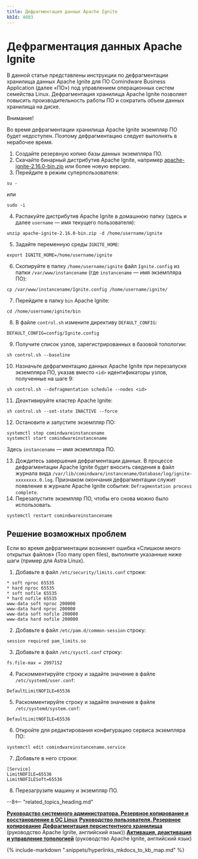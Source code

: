 ```yaml
---
title: Дефрагментация данных Apache Ignite
kbId: 4603
---
```


# Дефрагментация данных Apache Ignite

В данной статье представлены инструкции по дефрагментации хранилища данных Apache Ignite для ПО Comindware Business Application (далее «ПО») под управлением операционных систем семейства Linux. Дефрагментация хранилища Apache Ignite позволяет повысить производительность работы ПО и сократить объем данных хранилища на диске.

Внимание!

Во время дефрагментации хранилища Apache Ignite экземпляр ПО будет недоступен. Поэтому дефрагментацию следует выполнять в нерабочее время.

1. Создайте резервную копию базы данных экземпляра ПО.
2. Скачайте бинарный дистрибутив Apache Ignite, например [apache-ignite-2.16.0-bin.zip](https://downloads.apache.org/ignite/2.16.0/apache-ignite-2.16.0-bin.zip) или более новую версию.
3. Перейдите в режим суперпользователя:

```
su -
```

или

```
sudo -i
```

4. Распакуйте дистрибутив Apache Ignite в домашнюю папку (здесь и далее `username` — имя текущего пользователя):

```
unzip apache-ignite-2.16.0-bin.zip -d /home/username/ignite
```

5. Задайте переменную среды `IGNITE_HOME`:

```
export IGNITE_HOME=/home/username/ignite
```

6. Скопируйте в папку `/home/username/ignite` файл `Ignite.config` из папки `/var/www/instancename` (где `instancename` — имя экземпляра ПО):

```
cp /var/www/instancename/Ignite.config /home/username/ignite/
```

7. Перейдите в папку `bin` Apache Ignite:

```
cd /home/username/ignite/bin
```

8. В файле `control.sh` измените директиву `DEFAULT_CONFIG`:

```
DEFAULT_CONFIG=config/Ignite.config
```

9. Получите список узлов, зарегистрированных в базовой топологии:

```
sh control.sh --baseline
```

10. Назначьте дефрагментацию данных Apache Ignite при перезапуске экземпляра ПО, указав вместо `<id>` идентификаторы узлов, полученные на шаге 9:

```
sh control.sh --defragmentation schedule --nodes <id>
```

11. Деактивируйте кластер Apache Ignite:

```
sh control.sh --set-state INACTIVE --force
```

12. Остановите и запустите экземпляр ПО:

```
systemctl stop comindwareinstancename
systemctl start comindwareinstancename

```

Здесь `instancename` — имя экземпляра ПО.

13. Дождитесь завершения дефрагментации данных. В процессе дефрагментации Apache Ignite будет вносить сведения в файл журнала вида `/var/lib/comindware/instancename/Database/log/ignite-xxxxxxxx.0.log`. Признаком окончания дефрагментации служит появление в журнале Apache Ignite события: `Defragmentation process complete`.
14. Перезапустите экземпляр ПО, чтобы его снова можно было использовать.

```
systemctl restart comindwareinstancename
```

## Решение возможных проблем

Если во время дефрагментации возникнет ошибка «Слишком много открытых файлов» (Too many open files), выполните указанные ниже шаги (пример для Astra Linux).

1. Добавьте в файл `/etc/security/limits.conf` строки:

```
* soft nproc 65535
* hard nproc 65535
* soft nofile 65535
* hard nofile 65535
www-data soft nproc 200000
www-data hard nproc 200000
www-data soft nofile 200000
www-data hard nofile 200000
```
2. Добавьте в файл `/etc/pam.d/common-session` строку:

```
session required pam_limits.so
```
3. Добавьте в файл `/etc/sysctl.conf` строку:

```
fs.file-max = 2097152
```
4. Раскомментируйте строку и задайте значение в файле `/etc/systemd/user.conf`:

```
DefaultLimitNOFILE=65536
```
5. Раскомментируйте строку и задайте значение в файле `/etc/systemd/system.conf`:

```
DefaultLimitNOFILE=65536
```
6. Откройте для редактирования конфигурацию сервиса экземпляра ПО: 

```
systemctl edit comindwareinstancename.service
```
7. Добавьте в него строки:

```
[Service]
LimitNOFILE=65536
LimitNOFILESoft=65536
```
8. Перезагрузите машину и экземпляр ПО.

--8<-- "related_topics_heading.md"

**[Руководство системного администратора. Резервное копирование и восстановление в ОС Linux](https://kb.comindware.ru/category\.php\?id=812)**
**[Руководство пользователя. Резервное копирование](https://kb.comindware.ru/category.php?id=436)**
**[Дефрагментация персистентного хранилища](https://ignite.apache.org/docs/2.11.1/persistence/native-persistence-defragmentation)** (руководство Apache Ignite, английский язык))
**[Активация, деактивация и управление топологией](https://ignite.apache.org/docs/2.11.1/tools/control-script#activation-deactivation-and-topology-management)** (руководство Apache Ignite, английский язык)

{% include-markdown ".snippets/hyperlinks_mkdocs_to_kb_map.md" %}
